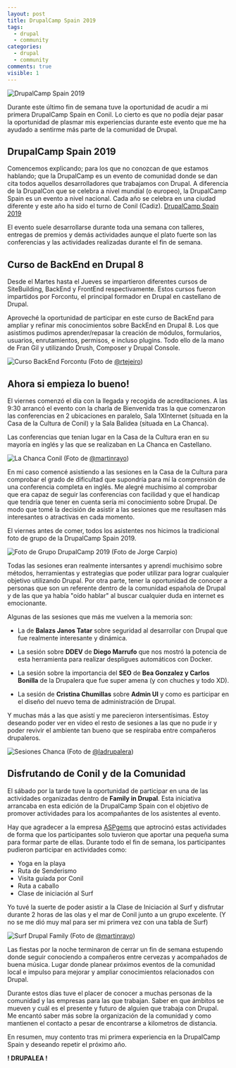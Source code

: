 ```yaml
---
layout: post
title: DrupalCamp Spain 2019
tags:
  - drupal
  - community
categories:
  - drupal
  - community
comments: true
visible: 1
---
```


![DrupalCamp Spain 2019](/images/Drupalcamp-Spain19.jpg)

Durante este último fin de semana tuve la oportunidad de acudir a mi primera DrupalCamp Spain en Conil. Lo cierto es que no podía dejar pasar la oportunidad de plasmar mis experiencias durante este evento que me ha ayudado a sentirme más parte de la comunidad de Drupal.

## DrupalCamp Spain 2019
Comencemos explicando; para los que no conozcan de que estamos hablando; que la DrupalCamp es un evento de comunidad donde se dan cita todos aquellos desarrolladores que trabajamos con Drupal.
A diferencia de la DrupalCon que se celebra a nivel mundial (o europeo), la DrupalCamp Spain es un evento a nivel nacional. Cada año se celebra en una ciudad diferente y este año ha sido el turno de Conil (Cadiz). [DrupalCamp Spain 2019](https://2019.drupalcamp.es/)

El evento suele desarrollarse durante toda una semana con talleres, entregas de premios y demás actividades aunque el plato fuerte son las conferencias y las actividades realizadas durante el fin de semana.

## Curso de BackEnd en Drupal 8
Desde el Martes hasta el Jueves se impartieron diferentes cursos de SiteBuilding, BackEnd y FrontEnd respectivamente. Estos cursos fueron impartidos por Forcontu, el principal formador en Drupal en castellano de Drupal.

Aproveché la oportunidad de participar en este curso de BackEnd para ampliar y refinar mis conocimientos sobre BackEnd en Drupal 8.
Los que asistimos pudimos aprender/repasar la creación de módulos, formularios, usuarios, enrutamientos, permisos, e incluso plugins.
Todo ello de la mano de Fran Gil y utilizando Drush, Composer y Drupal Console.

![Curso BackEnd Forcontu](/../images/Curso_BackEnd.jpg)
(Foto de [@rtejeiro](https://twitter.com/rteijeiro))

## Ahora si empieza lo bueno!
El viernes comenzó el día con la llegada y recogida de acreditaciones.
A las 9:30 arrancó el evento con la charla de Bienvenida tras la que comenzaron las conferencias en 2 ubicaciones en paralelo, Sala 1XInternet (situada en la Casa de la Cultura de Conil) y la Sala Balidea (situada en La Chanca).

Las conferencias que tenian lugar en la Casa de la Cultura eran en su mayoría en inglés y las que se realizaban en La Chanca en Castellano.

![La Chanca Conil](/../images/La-Chanca-Drupalcamp.jpg)
(Foto de [@martinrayo](https://twitter.com/martinrayo))

En mi caso comencé asistiendo a las sesiones en la Casa de la Cultura para comprobar el grado de dificultad que supondría para mí la comprensión de una conferencia completa en inglés. Me alegré muchisimo al comprobar que era capaz de seguir las conferencias con facilidad y que el handicap que tendría que tener en cuenta sería mi conocimiento sobre Drupal.
De modo que tomé la decisión de asistir a las sesiones que me resultasen más interesantes o atractivas en cada momento.

El viernes antes de comer, todos los asistentes nos hicimos la tradicional foto de grupo de la DrupalCamp Spain 2019.

![Foto de Grupo DrupalCamp 2019](/../images/DrupalcampSpain2019.jpg)
(Foto de Jorge Carpio)

Todas las sesiones eran realmente intersantes y aprendí muchisimo sobre métodos, herramientas y estrategias que poder utilizar para lograr cualquier objetivo utilizando Drupal.
Por otra parte, tener la oportunidad de conocer a personas que son un referente dentro de la comunidad española de Drupal y de las que ya había "oído hablar" al buscar cualquier duda en internet es emocionante.


Algunas de las sesiones que más me vuelven a la memoria son:

  * La de **Balazs Janos Tatar** sobre seguridad al desarrollar con Drupal que fue realmente interesante y dinámica.

  * La sesión sobre **DDEV** de **Diego Marrufo** que nos mostró la potencia de esta herramienta para realizar despligues automáticos con Docker.

  * La sesión sobre la importancia del **SEO** de **Bea Gonzalez y Carlos Bonilla** de la Drupalera que fue super amena (y con chuches y todo XD).

  * La sesión de **Cristina Chumillas** sobre **Admin UI** y como es participar en el diseño del nuevo tema de administración de Drupal.

Y muchas más a las que asistí y me parecieron intersentísimas.
Estoy deseando poder ver en video el resto de sesiones a las que no pude ir y poder revivir el ambiente tan bueno que se respiraba entre compañeros drupaleros.

![Sesiones Chanca](/../images/Sesion-la-Chanca.jpg)
(Foto de [@ladrupalera](https://twitter.com/ladrupalera))

## Disfrutando de Conil y de la Comunidad
El sábado por la tarde tuve la oportunidad de participar en una de las actividades organizadas dentro de **Family in Drupal**.
Esta iniciativa arrancaba en esta edición de la DrupalCamp Spain con el objetivo de promover actividades para los acompañantes de los asistentes al evento.

Hay que agradecer a la empresa [ASPgems](https://aspgems.com/) que aptrocinó estas actividades de forma que los participantes solo tuvieron que aportar una pequeña suma para formar parte de ellas.
Durante todo el fin de semana, los participantes pudieron participar en actividades como:

  * Yoga en la playa
  * Ruta de Senderismo
  * Visita guíada por Conil
  * Ruta a caballo
  * Clase de iniciación al Surf

Yo tuvé la suerte de poder asistir a la Clase de Iniciación al Surf y disfrutar durante 2 horas de las olas y el mar de Conil junto a un grupo excelente.
(Y no se me dió muy mal para ser mi primera vez con una tabla de Surf)

![Surf Drupal Family](/../images/Surf-Drupal-Family.jpg)
(Foto de [@martinrayo](https://twitter.com/martinrayo))

Las fiestas por la noche terminaron de cerrar un fin de semana estupendo donde seguir conociendo a compañeros entre cervezas y acompañados de buena música.
Lugar donde planear próximos eventos de la comunidad local e impulso para mejorar y ampliar conocimientos relacionados con Drupal.

Durante estos días tuve el placer de conocer a muchas personas de la comunidad y las empresas para las que trabajan. Saber en que ámbitos se mueven y cuál es el presente y futuro de alguien que trabaja con Drupal.
Me encantó saber más sobre la organización de la comunidad y como mantienen el contacto a pesar de encontrarse a kilometros de distancia.

En resumen, muy contento tras mi primera experiencia en la DrupalCamp Spain y deseando repetir el próximo año.

**! DRUPALEA !**

<script id="dsq-count-scr" src="//riloto-github-io.disqus.com/count.js" async></script>